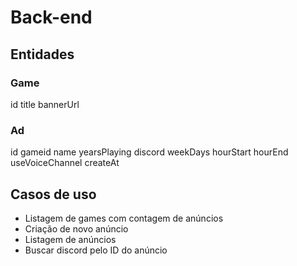 # Back-end

## Entidades

### Game

id
title
bannerUrl

### Ad

id
gameid
name
yearsPlaying
discord
weekDays
hourStart
hourEnd
useVoiceChannel
createAt

## Casos de uso

- Listagem de games com contagem de anúncios
- Criação de novo anúncio
- Listagem de anúncios
- Buscar discord pelo ID do anúncio